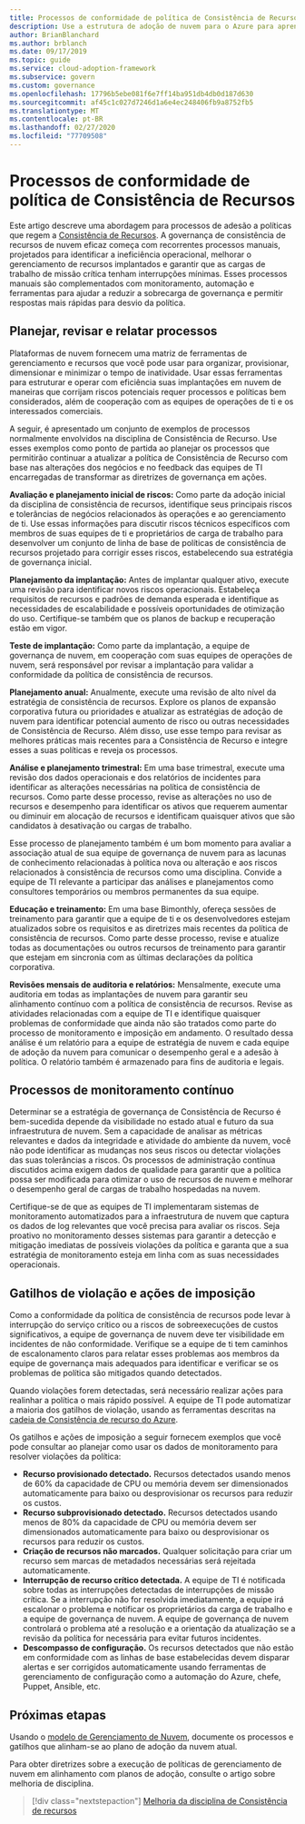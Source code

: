 ```yaml
---
title: Processos de conformidade de política de Consistência de Recursos
description: Use a estrutura de adoção de nuvem para o Azure para aprender uma abordagem de criação de processos que dão suporte a uma disciplina de governança de consistência de recursos.
author: BrianBlanchard
ms.author: brblanch
ms.date: 09/17/2019
ms.topic: guide
ms.service: cloud-adoption-framework
ms.subservice: govern
ms.custom: governance
ms.openlocfilehash: 17796b5ebe081f6e7ff14ba951db4db0d187d630
ms.sourcegitcommit: af45c1c027d7246d1a6e4ec248406fb9a8752fb5
ms.translationtype: MT
ms.contentlocale: pt-BR
ms.lasthandoff: 02/27/2020
ms.locfileid: "77709508"
---
```

# <a name="resource-consistency-policy-compliance-processes"></a>Processos de conformidade de política de Consistência de Recursos

Este artigo descreve uma abordagem para processos de adesão a políticas que regem a [Consistência de Recursos](./index.md). A governança de consistência de recursos de nuvem eficaz começa com recorrentes processos manuais, projetados para identificar a ineficiência operacional, melhorar o gerenciamento de recursos implantados e garantir que as cargas de trabalho de missão crítica tenham interrupções mínimas. Esses processos manuais são complementados com monitoramento, automação e ferramentas para ajudar a reduzir a sobrecarga de governança e permitir respostas mais rápidas para desvio da política.

## <a name="planning-review-and-reporting-processes"></a>Planejar, revisar e relatar processos

Plataformas de nuvem fornecem uma matriz de ferramentas de gerenciamento e recursos que você pode usar para organizar, provisionar, dimensionar e minimizar o tempo de inatividade. Usar essas ferramentas para estruturar e operar com eficiência suas implantações em nuvem de maneiras que corrijam riscos potenciais requer processos e políticas bem considerados, além de cooperação com as equipes de operações de ti e os interessados comerciais.

A seguir, é apresentado um conjunto de exemplos de processos normalmente envolvidos na disciplina de Consistência de Recurso. Use esses exemplos como ponto de partida ao planejar os processos que permitirão continuar a atualizar a política de Consistência de Recurso com base nas alterações dos negócios e no feedback das equipes de TI encarregadas de transformar as diretrizes de governança em ações.

**Avaliação e planejamento inicial de riscos:** Como parte da adoção inicial da disciplina de consistência de recursos, identifique seus principais riscos e tolerâncias de negócios relacionados às operações e ao gerenciamento de ti. Use essas informações para discutir riscos técnicos específicos com membros de suas equipes de ti e proprietários de carga de trabalho para desenvolver um conjunto de linha de base de políticas de consistência de recursos projetado para corrigir esses riscos, estabelecendo sua estratégia de governança inicial.

**Planejamento da implantação:** Antes de implantar qualquer ativo, execute uma revisão para identificar novos riscos operacionais. Estabeleça requisitos de recursos e padrões de demanda esperada e identifique as necessidades de escalabilidade e possíveis oportunidades de otimização do uso. Certifique-se também que os planos de backup e recuperação estão em vigor.

**Teste de implantação:** Como parte da implantação, a equipe de governança de nuvem, em cooperação com suas equipes de operações de nuvem, será responsável por revisar a implantação para validar a conformidade da política de consistência de recursos.

**Planejamento anual:** Anualmente, execute uma revisão de alto nível da estratégia de consistência de recursos. Explore os planos de expansão corporativa futura ou prioridades e atualizar as estratégias de adoção de nuvem para identificar potencial aumento de risco ou outras necessidades de Consistência de Recurso. Além disso, use esse tempo para revisar as melhores práticas mais recentes para a Consistência de Recurso e integre esses a suas políticas e reveja os processos.

**Análise e planejamento trimestral:** Em uma base trimestral, execute uma revisão dos dados operacionais e dos relatórios de incidentes para identificar as alterações necessárias na política de consistência de recursos. Como parte desse processo, revise as alterações no uso de recursos e desempenho para identificar os ativos que requerem aumentar ou diminuir em alocação de recursos e identificam quaisquer ativos que são candidatos à desativação ou cargas de trabalho.

Esse processo de planejamento também é um bom momento para avaliar a associação atual de sua equipe de governança de nuvem para as lacunas de conhecimento relacionadas à política nova ou alteração e aos riscos relacionados à consistência de recursos como uma disciplina. Convide a equipe de TI relevante a participar das análises e planejamentos como consultores temporários ou membros permanentes da sua equipe.

**Educação e treinamento:** Em uma base Bimonthly, ofereça sessões de treinamento para garantir que a equipe de ti e os desenvolvedores estejam atualizados sobre os requisitos e as diretrizes mais recentes da política de consistência de recursos. Como parte desse processo, revise e atualize todas as documentações ou outros recursos de treinamento para garantir que estejam em sincronia com as últimas declarações da política corporativa.

**Revisões mensais de auditoria e relatórios:** Mensalmente, execute uma auditoria em todas as implantações de nuvem para garantir seu alinhamento contínuo com a política de consistência de recursos. Revise as atividades relacionadas com a equipe de TI e identifique quaisquer problemas de conformidade que ainda não são tratados como parte do processo de monitoramento e imposição em andamento. O resultado dessa análise é um relatório para a equipe de estratégia de nuvem e cada equipe de adoção da nuvem para comunicar o desempenho geral e a adesão à política. O relatório também é armazenado para fins de auditoria e legais.

## <a name="ongoing-monitoring-processes"></a>Processos de monitoramento contínuo

Determinar se a estratégia de governança de Consistência de Recurso é bem-sucedida depende da visibilidade no estado atual e futuro da sua infraestrutura de nuvem. Sem a capacidade de analisar as métricas relevantes e dados da integridade e atividade do ambiente da nuvem, você não pode identificar as mudanças nos seus riscos ou detectar violações das suas tolerâncias a riscos. Os processos de administração contínua discutidos acima exigem dados de qualidade para garantir que a política possa ser modificada para otimizar o uso de recursos de nuvem e melhorar o desempenho geral de cargas de trabalho hospedadas na nuvem.

Certifique-se de que as equipes de TI implementaram sistemas de monitoramento automatizados para a infraestrutura de nuvem que captura os dados de log relevantes que você precisa para avaliar os riscos. Seja proativo no monitoramento desses sistemas para garantir a detecção e mitigação imediatas de possíveis violações da política e garanta que a sua estratégia de monitoramento esteja em linha com as suas necessidades operacionais.

## <a name="violation-triggers-and-enforcement-actions"></a>Gatilhos de violação e ações de imposição

Como a conformidade da política de consistência de recursos pode levar à interrupção do serviço crítico ou a riscos de sobreexecuções de custos significativos, a equipe de governança de nuvem deve ter visibilidade em incidentes de não conformidade. Verifique se a equipe de ti tem caminhos de escalonamento claros para relatar esses problemas aos membros da equipe de governança mais adequados para identificar e verificar se os problemas de política são mitigados quando detectados.

Quando violações forem detectadas, será necessário realizar ações para realinhar a política o mais rápido possível. A equipe de TI pode automatizar a maioria dos gatilhos de violação, usando as ferramentas descritas na [cadeia de Consistência de recurso do Azure](./toolchain.md).

Os gatilhos e ações de imposição a seguir fornecem exemplos que você pode consultar ao planejar como usar os dados de monitoramento para resolver violações da política:

- **Recurso provisionado detectado.** Recursos detectados usando menos de 60% da capacidade de CPU ou memória devem ser dimensionados automaticamente para baixo ou desprovisionar os recursos para reduzir os custos.
- **Recurso subprovisionado detectado.** Recursos detectados usando menos de 80% da capacidade de CPU ou memória devem ser dimensionados automaticamente para baixo ou desprovisionar os recursos para reduzir os custos.
- **Criação de recursos não marcados.** Qualquer solicitação para criar um recurso sem marcas de metadados necessárias será rejeitada automaticamente.
- **Interrupção de recurso crítico detectada.** A equipe de TI é notificada sobre todas as interrupções detectadas de interrupções de missão crítica. Se a interrupção não for resolvida imediatamente, a equipe irá escalonar o problema e notificar os proprietários da carga de trabalho e a equipe de governança de nuvem. A equipe de governança de nuvem controlará o problema até a resolução e a orientação da atualização se a revisão da política for necessária para evitar futuros incidentes.
- **Descompasso de configuração.** Os recursos detectados que não estão em conformidade com as linhas de base estabelecidas devem disparar alertas e ser corrigidos automaticamente usando ferramentas de gerenciamento de configuração como a automação do Azure, chefe, Puppet, Ansible, etc.

## <a name="next-steps"></a>Próximas etapas

Usando o [modelo de Gerenciamento de Nuvem](./template.md), documente os processos e gatilhos que alinham-se ao plano de adoção da nuvem atual.

Para obter diretrizes sobre a execução de políticas de gerenciamento de nuvem em alinhamento com planos de adoção, consulte o artigo sobre melhoria de disciplina.

> [!div class="nextstepaction"]
> [Melhoria da disciplina de Consistência de recursos](./discipline-improvement.md)
